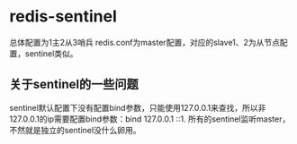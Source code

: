 # redis-sentinel
总体配置为1主2从3哨兵
redis.conf为master配置，对应的slave1、2为从节点配置，sentinel类似。
## 关于sentinel的一些问题
sentinel默认配置下没有配置bind参数，只能使用127.0.0.1来查找，所以非127.0.0.1的ip需要配置bind参数：bind 127.0.0.1 ::1.
所有的sentinel监听master，不然就是独立的sentinel没什么卵用。